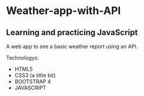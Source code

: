 # Weather-app-with-API
## Learning and practicing JavaScript
A web app to see a basic weather report using an API.

Technologys:
* HTML5
* CSS3 (a little bit)
* BOOTSTRAP 4
* JAVASCRIPT
